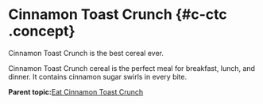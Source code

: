 # Cinnamon Toast Crunch {#c-ctc .concept}

Cinnamon Toast Crunch is the best cereal ever.

Cinnamon Toast Crunch cereal is the perfect meal for breakfast, lunch, and dinner. It contains cinnamon sugar swirls in every bite.

**Parent topic:**[Eat Cinnamon Toast Crunch](../task/t_eat_ctc.html)

